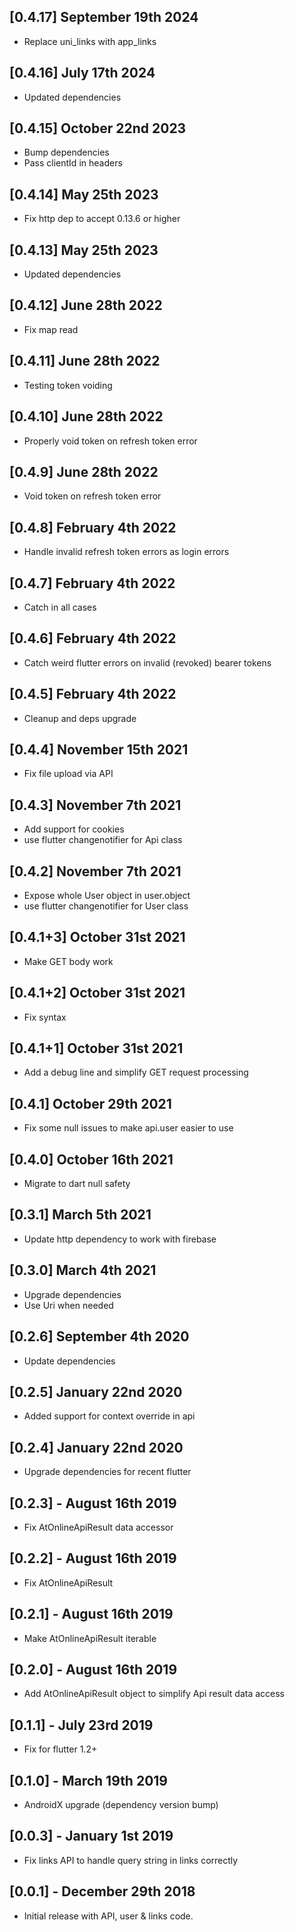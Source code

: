 ## [0.4.17] September 19th 2024

* Replace uni_links with app_links

## [0.4.16] July 17th 2024

* Updated dependencies

## [0.4.15] October 22nd 2023

* Bump dependencies
* Pass clientId in headers

## [0.4.14] May 25th 2023

* Fix http dep to accept 0.13.6 or higher

## [0.4.13] May 25th 2023

* Updated dependencies

## [0.4.12] June 28th 2022

* Fix map read

## [0.4.11] June 28th 2022

* Testing token voiding

## [0.4.10] June 28th 2022

* Properly void token on refresh token error

## [0.4.9] June 28th 2022

* Void token on refresh token error

## [0.4.8] February 4th 2022

* Handle invalid refresh token errors as login errors

## [0.4.7] February 4th 2022

* Catch in all cases

## [0.4.6] February 4th 2022

* Catch weird flutter errors on invalid (revoked) bearer tokens

## [0.4.5] February 4th 2022

* Cleanup and deps upgrade

## [0.4.4] November 15th 2021

* Fix file upload via API

## [0.4.3] November 7th 2021

* Add support for cookies
* use flutter changenotifier for Api class

## [0.4.2] November 7th 2021

* Expose whole User object in user.object
* use flutter changenotifier for User class

## [0.4.1+3] October 31st 2021

* Make GET body work

## [0.4.1+2] October 31st 2021

* Fix syntax

## [0.4.1+1] October 31st 2021

* Add a debug line and simplify GET request processing

## [0.4.1] October 29th 2021

* Fix some null issues to make api.user easier to use

## [0.4.0] October 16th 2021

* Migrate to dart null safety

## [0.3.1] March 5th 2021

* Update http dependency to work with firebase

## [0.3.0] March 4th 2021

* Upgrade dependencies
* Use Uri when needed

## [0.2.6] September 4th 2020

* Update dependencies

## [0.2.5] January 22nd 2020

* Added support for context override in api

## [0.2.4] January 22nd 2020

* Upgrade dependencies for recent flutter

## [0.2.3] - August 16th 2019

* Fix AtOnlineApiResult data accessor

## [0.2.2] - August 16th 2019

* Fix AtOnlineApiResult

## [0.2.1] - August 16th 2019

* Make AtOnlineApiResult iterable

## [0.2.0] - August 16th 2019

* Add AtOnlineApiResult object to simplify Api result data access

## [0.1.1] - July 23rd 2019

* Fix for flutter 1.2+

## [0.1.0] - March 19th 2019

* AndroidX upgrade (dependency version bump)

## [0.0.3] - January 1st 2019

* Fix links API to handle query string in links correctly

## [0.0.1] - December 29th 2018

* Initial release with API, user & links code.
